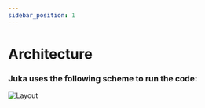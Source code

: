 ```yaml
---
sidebar_position: 1
---
```


# Architecture

### Juka uses the following scheme to run the code:
![Layout](/img/Runtime.png)